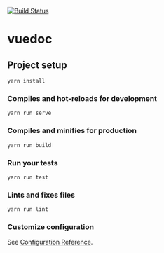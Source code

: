 [![Build Status](https://travis-ci.com/diego81b/vuedoc.svg?branch=master)](https://travis-ci.com/diego81b/vuedoc)

# vuedoc

## Project setup
```
yarn install
```

### Compiles and hot-reloads for development
```
yarn run serve
```

### Compiles and minifies for production
```
yarn run build
```

### Run your tests
```
yarn run test
```

### Lints and fixes files
```
yarn run lint
```

### Customize configuration
See [Configuration Reference](https://cli.vuejs.org/config/).
